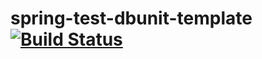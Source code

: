 # spring-test-dbunit-template [![Build Status](https://travis-ci.org/hippoom/spring-test-dbunit-template.png?branch=master)](https://travis-ci.org/hippoom/spring-test-dbunit-template)
